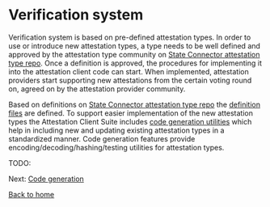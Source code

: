# Verification system

Verification system is based on pre-defined attestation types. In order to use or introduce new attestation types, a type needs to be well defined and approved by the attestation type community on [State Connector attestation type repo](https://github.com/flare-foundation/state-connector-attestation-types). Once a definition is approved, the procedures for implementing it into the attestation client code can start. When implemented, attestation providers start supporting new attestations from the certain voting round on, agreed on by the attestation provider community.

Based on definitions on [State Connector attestation type repo](https://github.com/flare-foundation/state-connector-attestation-types) the [definition files](../../src/verification/attestation-types/) are defined. To support easier implementation of the new attestation types the Attestation Client Suite includes [code generation utilities](./code-generation.md) which help in including new and updating existing attestation types in a standardized manner. Code generation features provide encoding/decoding/hashing/testing utilities for attestation types. 

TODO:

Next: [Code generation](./code-generation.md)

[Back to home](../README.md)
